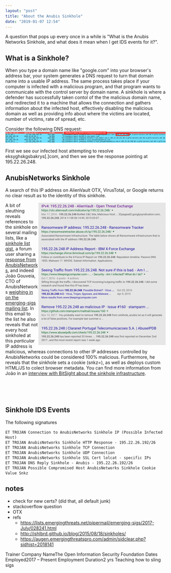 ```yaml
---
layout: "post"
title: "About the Anubis Sinkhole"
date: "2019-01-07 12:54"
---
```


A question that pops up every once in a while is "What is the Anubis Networks Sinkhole, and what does it mean when I get IDS events for it?". 

## What is a Sinkhole?
When you type a domain name like "google.com" into your browser's address bar, your system generates a DNS request to turn that domain name into a usable IP address. The same process takes place if your computer is infected with a malicious program, and that program wants to communicate with the control server by domain name. A sinkhole is where a defender has successfully taken contol of the the malicious domain name, and redirected it to a machine that allows the connection and gathers information about the infected host, effectively disabling the malicious domain as well as providing info about where the victims are located, number of victims, rate of spread, etc.

Consider the following DNS request:
![wireshark screenshot](/assets/img/anubis1.png)

First we see our infected host attempting to resolve eksyghskgsbakrys[.]com, and then we see the response pointing at 195.22.26.248. 

## AnubisNetworks Sinkhole

A search of this IP address on AlienVault OTX, VirusTotal, or Google returns no clear result as to the identity of this sinkhole.

<img align="right" src="/assets/img/anubis2.png" />

A bit of sleuthing reveals references to the sinkhole on several mailing lists, like a [sinkhole list gist](https://github.com/stamparm/maltrail/blob/master/trails/static/malware/sinkhole_anubis.txt), a forum user sharing a [response from AnubisNetworks](https://www.alienvault.com/forums/discussion/10634/multiple-alarms-for-sinkhole-anubis-this-week), and indeed João Gouveia, CTO of AnubisNetworks [weighing in on the emerging-sigs mailing list](https://lists.emergingthreats.net/pipermail/emerging-sigs/2017-July/028240.html). In this email to the list he also reveals that not every host sinkholed at this _particular_ IP address is malicious, whereas connections to other IP addresses controlled by AnubisNetworks could be considered 100% malicious. Furthermore, he reveals that the sinkhole sets a cookie (snkz=), as well as deploys custom HTML/JS to colect browser metadata. You can find more information from João in an [interview with BitSight about the sinkhole infrastructure](https://info.bitsight.com/bitsight-risk-review-episode-4).










<br><br><br>

## Sinkhole IDS Events
The following signatures 
```
ET TROJAN Connection to AnubisNetworks Sinkhole IP (Possible Infected Host)
ET TROJAN AnubisNetworks Sinkhole HTTP Response - 195.22.26.192/26
ET TROJAN AnubisNetworks Sinkhole TCP Connection
ET TROJAN AnubisNetworks Sinkhole UDP Connection
ET TROJAN AnubisNetworks Sinkhole SSL Cert lolcat - specific IPs
ET TROJAN DNS Reply Sinkhole - Anubis - 195.22.26.192/26
ET TROJAN Possible Compromised Host AnubisNetworks Sinkhole Cookie Value Snkz
```





## notes
- check for new certs? (did that, all default junk)
- stackoverflow question
- OTX
- refs
  - https://lists.emergingthreats.net/pipermail/emerging-sigs/2017-July/028241.html
  - http://jshlbrd.github.io/blog/2015/08/18/sinkholes/
  - https://augen.emergingthreatspro.com/admin/sidclear.php?sidhist=2018141





Trainer
Company NameThe Open Information Security Foundation
Dates Employed2017 – Present
Employment Duration2 yrs
Teaching how to sling sigs